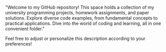 "Welcome to my GitHub repository! This space holds a collection of my university programming projects, homework assignments, and paper solutions. Explore diverse code examples, from fundamental concepts to practical applications. Dive into the world of coding and learning, all in one convenient folder."

Feel free to adjust or personalize this description according to your preferences!
